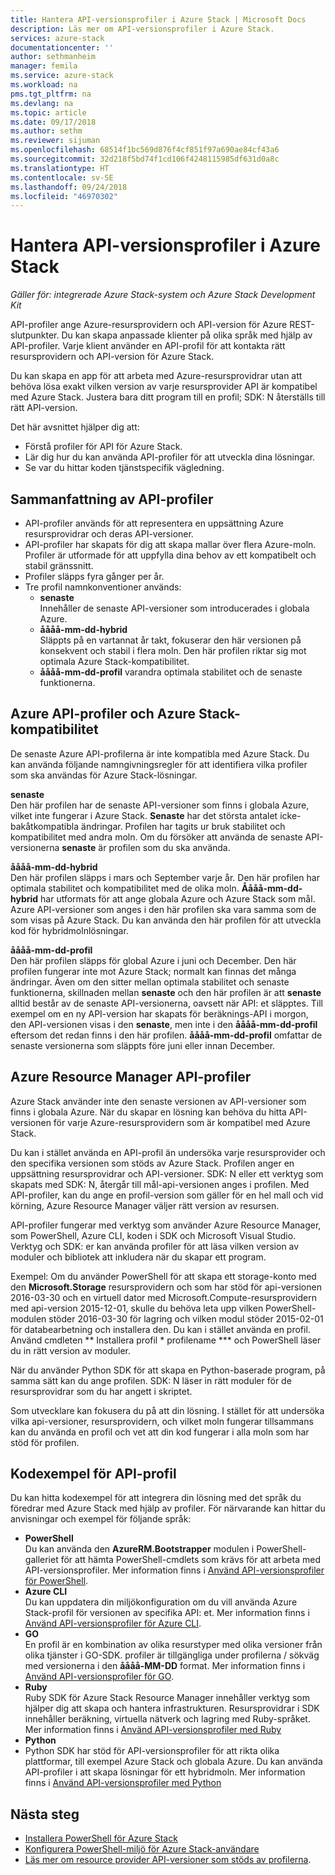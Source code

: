 ```yaml
---
title: Hantera API-versionsprofiler i Azure Stack | Microsoft Docs
description: Läs mer om API-versionsprofiler i Azure Stack.
services: azure-stack
documentationcenter: ''
author: sethmanheim
manager: femila
ms.service: azure-stack
ms.workload: na
pms.tgt_pltfrm: na
ms.devlang: na
ms.topic: article
ms.date: 09/17/2018
ms.author: sethm
ms.reviewer: sijuman
ms.openlocfilehash: 68514f1bc569d876f4cf851f97a690ae84cf43a6
ms.sourcegitcommit: 32d218f5bd74f1cd106f4248115985df631d0a8c
ms.translationtype: HT
ms.contentlocale: sv-SE
ms.lasthandoff: 09/24/2018
ms.locfileid: "46970302"
---
```

# <a name="manage-api-version-profiles-in-azure-stack"></a>Hantera API-versionsprofiler i Azure Stack

*Gäller för: integrerade Azure Stack-system och Azure Stack Development Kit*

API-profiler ange Azure-resursprovidern och API-version för Azure REST-slutpunkter. Du kan skapa anpassade klienter på olika språk med hjälp av API-profiler. Varje klient använder en API-profil för att kontakta rätt resursprovidern och API-version för Azure Stack.

Du kan skapa en app för att arbeta med Azure-resursprovidrar utan att behöva lösa exakt vilken version av varje resursprovider API är kompatibel med Azure Stack. Justera bara ditt program till en profil; SDK: N återställs till rätt API-version.

Det här avsnittet hjälper dig att:

 - Förstå profiler för API för Azure Stack.
 - Lär dig hur du kan använda API-profiler för att utveckla dina lösningar.
 - Se var du hittar koden tjänstspecifik vägledning.

## <a name="summary-of-api-profiles"></a>Sammanfattning av API-profiler

- API-profiler används för att representera en uppsättning Azure resursprovidrar och deras API-versioner.
- API-profiler har skapats för dig att skapa mallar över flera Azure-moln. Profiler är utformade för att uppfylla dina behov av ett kompatibelt och stabil gränssnitt.
- Profiler släpps fyra gånger per år.
- Tre profil namnkonventioner används:
    - **senaste**  
        Innehåller de senaste API-versioner som introducerades i globala Azure.
    - **åååå-mm-dd-hybrid**  
    Släppts på en vartannat år takt, fokuserar den här versionen på konsekvent och stabil i flera moln. Den här profilen riktar sig mot optimala Azure Stack-kompatibilitet.
    - **åååå-mm-dd-profil** varandra optimala stabilitet och de senaste funktionerna.

## <a name="azure-api-profiles-and-azure-stack-compatibility"></a>Azure API-profiler och Azure Stack-kompatibilitet

De senaste Azure API-profilerna är inte kompatibla med Azure Stack. Du kan använda följande namngivningsregler för att identifiera vilka profiler som ska användas för Azure Stack-lösningar.

**senaste**  
Den här profilen har de senaste API-versioner som finns i globala Azure, vilket inte fungerar i Azure Stack. **Senaste** har det största antalet icke-bakåtkompatibla ändringar. Profilen har tagits ur bruk stabilitet och kompatibilitet med andra moln. Om du försöker att använda de senaste API-versionerna **senaste** är profilen som du ska använda.

**åååå-mm-dd-hybrid**  
Den här profilen släpps i mars och September varje år. Den här profilen har optimala stabilitet och kompatibilitet med de olika moln. **Åååå-mm-dd-hybrid** har utformats för att ange globala Azure och Azure Stack som mål. Azure API-versioner som anges i den här profilen ska vara samma som de som visas på Azure Stack. Du kan använda den här profilen för att utveckla kod för hybridmolnlösningar.

**åååå-mm-dd-profil**  
Den här profilen släpps för global Azure i juni och December. Den här profilen fungerar inte mot Azure Stack; normalt kan finnas det många ändringar. Även om den sitter mellan optimala stabilitet och senaste funktionerna, skillnaden mellan **senaste** och den här profilen är att **senaste** alltid består av de senaste API-versionerna, oavsett när API: et släpptes. Till exempel om en ny API-version har skapats för beräknings-API i morgon, den API-versionen visas i den **senaste**, men inte i den **åååå-mm-dd-profil** eftersom det redan finns i den här profilen.  **åååå-mm-dd-profil** omfattar de senaste versionerna som släppts före juni eller innan December.

## <a name="azure-resource-manager-api-profiles"></a>Azure Resource Manager API-profiler

Azure Stack använder inte den senaste versionen av API-versioner som finns i globala Azure. När du skapar en lösning kan behöva du hitta API-versionen för varje Azure-resursprovidern som är kompatibel med Azure Stack.

Du kan i stället använda en API-profil än undersöka varje resursprovider och den specifika versionen som stöds av Azure Stack. Profilen anger en uppsättning resursprovidrar och API-versioner. SDK: N eller ett verktyg som skapats med SDK: N, återgår till mål-api-versionen anges i profilen. Med API-profiler, kan du ange en profil-version som gäller för en hel mall och vid körning, Azure Resource Manager väljer rätt version av resursen.

API-profiler fungerar med verktyg som använder Azure Resource Manager, som PowerShell, Azure CLI, koden i SDK och Microsoft Visual Studio. Verktyg och SDK: er kan använda profiler för att läsa vilken version av moduler och bibliotek att inkludera när du skapar ett program.

Exempel: Om du använder PowerShell för att skapa ett storage-konto med den **Microsoft.Storage** resursprovidern och som har stöd för api-versionen 2016-03-30 och en virtuell dator med Microsoft.Compute-resursprovidern med api-version 2015-12-01, skulle du behöva leta upp vilken PowerShell-modulen stöder 2016-03-30 för lagring och vilken modul stöder 2015-02-01 för databearbetning och installera den. Du kan i stället använda en profil. Använd cmdleten ** Installera profil * profilename *** och PowerShell läser du in rätt version av moduler.

När du använder Python SDK för att skapa en Python-baserade program, på samma sätt kan du ange profilen. SDK: N läser in rätt moduler för de resursprovidrar som du har angett i skriptet.

Som utvecklare kan fokusera du på att din lösning. I stället för att undersöka vilka api-versioner, resursprovidern, och vilket moln fungerar tillsammans kan du använda en profil och vet att din kod fungerar i alla moln som har stöd för profilen.

## <a name="api-profile-code-samples"></a>Kodexempel för API-profil

Du kan hitta kodexempel för att integrera din lösning med det språk du föredrar med Azure Stack med hjälp av profiler. För närvarande kan hittar du anvisningar och exempel för följande språk:

- **PowerShell**  
Du kan använda den **AzureRM.Bootstrapper** modulen i PowerShell-galleriet för att hämta PowerShell-cmdlets som krävs för att arbeta med API-versionsprofiler. Mer information finns i [Använd API-versionsprofiler för PowerShell](azure-stack-version-profiles-powershell.md).
- **Azure CLI**  
Du kan uppdatera din miljökonfiguration om du vill använda Azure Stack-profil för versionen av specifika API: et. Mer information finns i [Använd API-versionsprofiler för Azure CLI](azure-stack-version-profiles-azurecli2.md).
- **GO**  
En profil är en kombination av olika resurstyper med olika versioner från olika tjänster i GO-SDK. profiler är tillgängliga under profilerna / sökväg med versionerna i den **åååå-MM-DD** format. Mer information finns i [Använd API-versionsprofiler för GO](azure-stack-version-profiles-go.md).
- **Ruby**  
Ruby SDK för Azure Stack Resource Manager innehåller verktyg som hjälper dig att skapa och hantera infrastrukturen. Resursprovidrar i SDK innehåller beräkning, virtuella nätverk och lagring med Ruby-språket. Mer information finns i [Använd API-versionsprofiler med Ruby](azure-stack-version-profiles-ruby.md)
- **Python**  
- Python SDK har stöd för API-versionsprofiler för att rikta olika plattformar, till exempel Azure Stack och globala Azure. Du kan använda API-profiler i att skapa lösningar för ett hybridmoln. Mer information finns i [Använd API-versionsprofiler med Python](azure-stack-version-profiles-python.md)

## <a name="next-steps"></a>Nästa steg

* [Installera PowerShell för Azure Stack](azure-stack-powershell-install.md)
* [Konfigurera PowerShell-miljö för Azure Stack-användare](azure-stack-powershell-configure-user.md)
* [Läs mer om resource provider API-versioner som stöds av profilerna](azure-stack-profiles-azure-resource-manager-versions.md).
